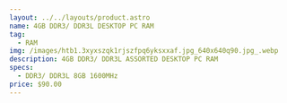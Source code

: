 ```yaml
---
layout: ../../layouts/product.astro
name: 4GB DDR3/ DDR3L DESKTOP PC RAM
tag:
  - RAM
img: /images/htb1.3xyxszqk1rjszfpq6yksxxaf.jpg_640x640q90.jpg_.webp
description: 4GB DDR3/ DDR3L ASSORTED DESKTOP PC RAM
specs:
  - DDR3/ DDR3L 8GB 1600MHz
price: $90.00
---
```

